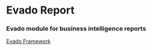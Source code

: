 # Evado Report

### Evado module for business intelligence reports

[Evado Framework](https://github.com/mkhorin/evado)